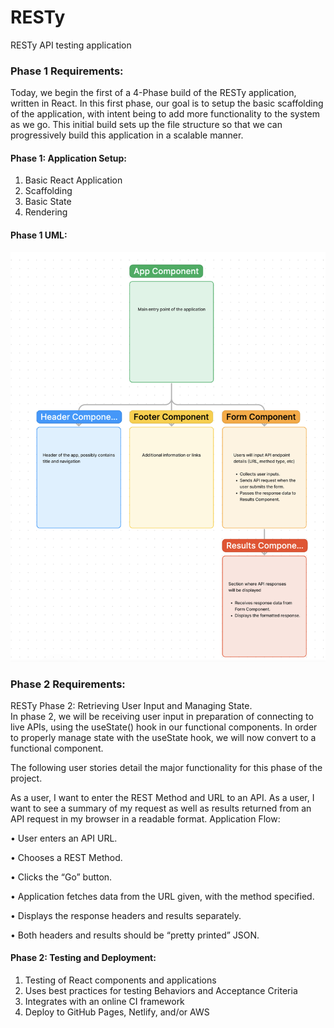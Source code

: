 # RESTy
RESTy API testing application

### Phase 1 Requirements:

Today, we begin the first of a 4-Phase build of the RESTy application, written in React. In this first phase, our goal is to setup the basic scaffolding of the application, with intent being to add more functionality to the system as we go. This initial build sets up the file structure so that we can progressively build this application in a scalable manner.

#### Phase 1: Application Setup:
1. Basic React Application
2. Scaffolding
3. Basic State
4. Rendering

#### Phase 1 UML:
![UML](./images/RESTy%20UML%201.png)

### Phase 2 Requirements:
RESTy Phase 2: Retrieving User Input and Managing State.  
In phase 2, we will be receiving user input in preparation of connecting to live APIs, using the useState() hook in our functional components. In order to properly manage state with the useState hook, we will now convert <App /> to a functional component.

The following user stories detail the major functionality for this phase of the project.

As a user, I want to enter the REST Method and URL to an API.
As a user, I want to see a summary of my request as well as results returned from an API request in my browser in a readable format.
Application Flow:

• User enters an API URL.  

• Chooses a REST Method.  

• Clicks the “Go” button.  

• Application fetches data from the URL given, with the method specified.  

• Displays the response headers and results separately.  

• Both headers and results should be “pretty printed” JSON.


#### Phase 2: Testing and Deployment:
1. Testing of React components and applications
2. Uses best practices for testing Behaviors and Acceptance Criteria
3. Integrates with an online CI framework
4. Deploy to GitHub Pages, Netlify, and/or AWS